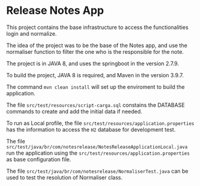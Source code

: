 # Release Notes App
This project contains the base infrastructure to access the functionalities login and normalize.

The idea of the project was to be the base of the Notes app, and use the normaliser function to filter the one who is the responsible for the note.


The project is in JAVA 8, and uses the springboot in the version 2.7.9.

To build the project, JAVA 8 is required, and Maven in the version 3.9.7.

The command `mvn clean install` will set up the enviroment to build the application.

The file `src/test/resources/script-carga.sql` constains the DATABASE commands to create and add the initial data if needed.

To run as Local profile, the file `src/test/resources/application.properties` has the information to access the `H2` database for development test.


The file `src/test/java/br/com/notesrelease/NotesReleaseApplicationLocal.java` run the application using the `src/test/resources/application.properties` as base configuration file.


The file `src/test/java/br/com/notesrelease/NormaliserTest.java` can be used to test the resolution of Normaliser class.
